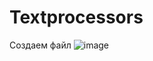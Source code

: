 # Textprocessors
Создаем файл
![image](https://user-images.githubusercontent.com/71909269/161692240-06229dcc-9d06-4bd3-93f4-6520f15e84d3.png)
